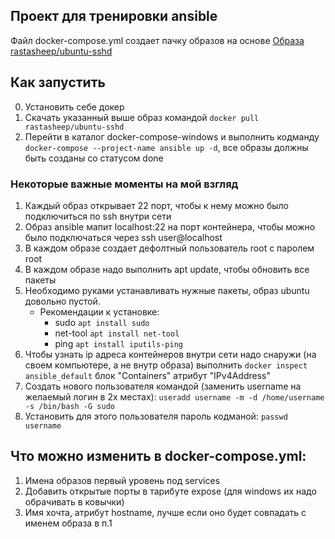 ## Проект для тренировки ansible

Файл docker-compose.yml создает пачку образов на основе [Образа rastasheep/ubuntu-sshd](https://hub.docker.com/r/rastasheep/ubuntu-sshd)

## Как запустить
0. Установить себе докер
1. Скачать указанный выше образ командой `docker pull rastasheep/ubuntu-sshd`
2. Перейти в каталог docker-compose-windows и выполнить кодманду `docker-compose --project-name ansible up -d`, все образы должны быть созданы со статусом done
 
### Некоторые важные моменты на мой взгляд
1. Каждый образ открывает 22 порт, чтобы к нему можно было подключиться по ssh внутри сети
2. Образ ansible мапит localhost:22 на порт контейнера, чтобы можно было подключаться через ssh user@localhost
3. В каждом образе создает дефолтный пользователь root с паролем root
4. В каждом образе надо выполнить apt update, чтобы обновить все пакеты
5. Необходимо руками устанавливать нужные пакеты, образ ubuntu довольно пустой. 
    - Рекомендации к установке:
      - sudo `apt install sudo`
      - net-tool `apt install net-tool`
      - ping `apt install iputils-ping`
6. Чтобы узнать ip адреса контейнеров внутри сети надо снаружи (на своем компьютере, а не внутр образа) выполнить `docker inspect ansible_default` блок "Containers" атрибут "IPv4Address"
7. Создать нового пользователя командой (заменить username на желаемый логин в 2х местах): `useradd username -m -d /home/username -s /bin/bash -G sudo`
8. Установить для этого пользователя пароль кодманой: `passwd username`


## Что можно изменить в docker-compose.yml:
1. Имена образов первый уровень под services
2. Добавить открытые порты в тарибуте expose (для windows их надо обрачивать в ковычки)
3. Имя хочта, атрибут hostname, лучше если оно будет совпадать с именем образа в п.1
